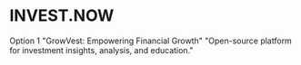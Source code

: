 # INVEST.NOW
Option 1 "GrowVest: Empowering Financial Growth" "Open-source platform for investment insights, analysis, and education."  
